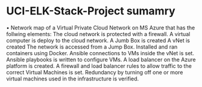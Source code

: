 # UCI-ELK-Stack-Project sumamry
•	Network map of a  Virtual Private Cloud Network on MS Azure that has the follwing elements: 
    The cloud network is protected with a firewall.
    A virtual computer is deploy to the cloud network.
    A Jumb Box is created 
    A vNet is created
    The network is accessed from a Jump Box.
    Installed and ran containers using Docker.
    Ansible connections to VMs inside the vNet is set.
    Ansible playbooks is written to configure VMs.
    A load balancer on the Azure platform is created.
    A firewall and load balancer rules to allow traffic to the correct Virtual Machines is set.
    Redundancy by turning off one or more virtual machines used in the infrastructure is verified.
